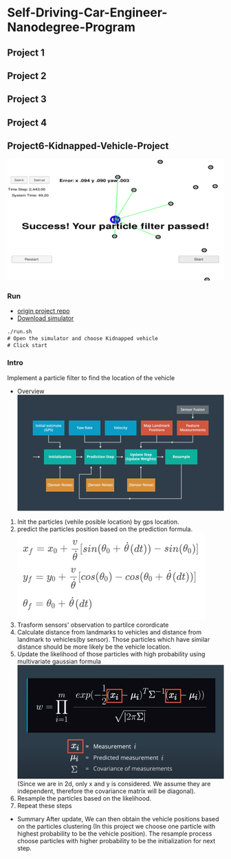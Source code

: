 # Self-Driving-Car-Engineer-Nanodegree-Program

## Project 1

## Project 2

## Project 3

## Project 4

## Project6-Kidnapped-Vehicle-Project
![alt text](/Project6-Kidnapped-Vehicle-Project/results/Project6.png)
###  Run
- [origin project repo](https://github.com/udacity/CarND-Kidnapped-Vehicle-Project)  
- [Download simulator](https://github.com/udacity/self-driving-car-sim/releases)  
```
./run.sh
# Open the simulator and choose Kidnapped vehicle
# Click start
```
### Intro 
Implement a particle filter to find the location of the vehicle
- Overview  
![alt text](/Project6-Kidnapped-Vehicle-Project/results/overview.png)
1. Init the particles (vehile posible location) by gps location.  
2. predict the particles position based on the prediction formula.  
![alt text](/Project6-Kidnapped-Vehicle-Project/results/prediction_formula.png)
3. Trasform sensors' observation to partilce corordicate
4. Calculate distance from landmarks to vehicles and distance from landmark to vehicles(by sensor). Those particles which have similar distance should be more likely be the vehicle location.
5. Update the likelihood of those particles with high probability using multivariate gaussian formula    
![alt text](/Project6-Kidnapped-Vehicle-Project/results/multivariate.png)  
(Since we are in 2d, only x and y is considered. We assume they are independent, therefore the covariance matrix will be diagonal).
6. Resample the particles based on the likelihood.
7. Repeat these steps
- Summary
After update, We can then obtain the vehicle positions based on the particles clustering (In this project we choose one particle with highest probability to be the vehicle position). The  resample process choose particles with higher probability to be the initialization for next step. 
